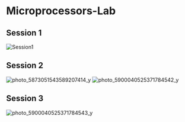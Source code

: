 # Microprocessors-Lab

## Session 1
![Session1](https://github.com/matinmonshizadeh/-Microprocessors-Lab/assets/96329489/1c8507e4-353f-4977-8f99-3ffa501369c5)


## Session 2
![photo_5873051543589207414_y](https://github.com/matinmonshizadeh/-Microprocessors-Lab/assets/96329489/bfc8e9b2-8c22-4574-a2ea-c437220380f7)
![photo_5900040525371784542_y](https://github.com/matinmonshizadeh/-Microprocessors-Lab/assets/96329489/8abc4bd1-3ce8-49d1-9cd7-b4cb4ee96b85)


## Session 3
![photo_5900040525371784543_y](https://github.com/matinmonshizadeh/-Microprocessors-Lab/assets/96329489/5534a41d-c1cc-4067-9f40-34faebf92c42)
